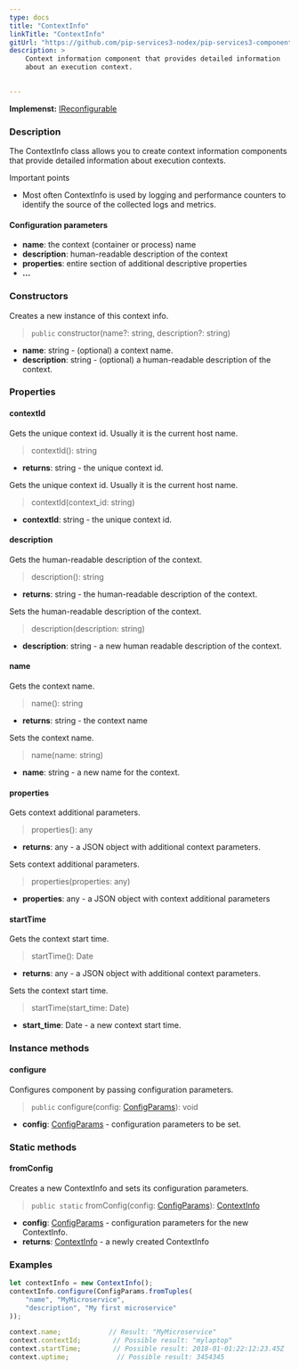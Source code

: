 ```yaml
---
type: docs
title: "ContextInfo"
linkTitle: "ContextInfo"
gitUrl: "https://github.com/pip-services3-nodex/pip-services3-components-nodex"
description: >
    Context information component that provides detailed information
    about an execution context.

   
---
```


**Implemenst:** [IReconfigurable](../../../commons/config/ireconfigurable)

### Description

The ContextInfo class allows you to create context information components that provide detailed information about execution contexts.

Important points

- Most often ContextInfo is used by logging and performance counters to identify the source of the collected logs and metrics.


#### Configuration parameters

- **name**: the context (container or process) name
- **description**: human-readable description of the context
- **properties**: entire section of additional descriptive properties
- **...**

### Constructors
Creates a new instance of this context info.

> `public` constructor(name?: string, description?: string)

- **name**: string - (optional) a context name.
- **description**: string - (optional) a human-readable description of the context.


### Properties

#### contextId
Gets the unique context id. Usually it is the current host name.

> contextId(): string

- **returns**: string - the unique context id.

Gets the unique context id. Usually it is the current host name.

> contextId(context_id: string)

- **contextId**: string - the unique context id.

#### description
Gets the human-readable description of the context.

> description(): string

- **returns**: string - the human-readable description of the context.

Sets the human-readable description of the context.

> description(description: string)

- **description**: string - a new human readable description of the context.

#### name
Gets the context name.

> name(): string

- **returns**: string - the context name

Sets the context name.

> name(name: string)

- **name**: string - a new name for the context.

#### properties
Gets context additional parameters.

> properties(): any

- **returns**: any - a JSON object with additional context parameters.

Sets context additional parameters.

> properties(properties: any)

- **properties**: any - a JSON object with context additional parameters


#### startTime
Gets the context start time.

> startTime(): Date

- **returns**: any - a JSON object with additional context parameters.

Sets the context start time.

> startTime(start_time: Date)

- **start_time**: Date - a new context start time.


### Instance methods

#### configure
Configures component by passing configuration parameters.

> `public` configure(config: [ConfigParams](../../../commons/config/config_params)): void

- **config**: [ConfigParams](../../../commons/config/config_params) - configuration parameters to be set.

### Static methods

#### fromConfig
Creates a new ContextInfo and sets its configuration parameters.

>  `public static` fromConfig(config: [ConfigParams](../../../commons/config/config_params)): [ContextInfo]()

- **config**: [ConfigParams](../../../commons/config/config_params) - configuration parameters for the new ContextInfo.
- **returns**: [ContextInfo]() - a newly created ContextInfo

### Examples

```typescript
let contextInfo = new ContextInfo();
contextInfo.configure(ConfigParams.fromTuples(
    "name", "MyMicroservice",
    "description", "My first microservice"
));

context.name;            // Result: "MyMicroservice"
context.contextId;        // Possible result: "mylaptop"
context.startTime;        // Possible result: 2018-01-01:22:12:23.45Z
context.uptime;            // Possible result: 3454345
```
